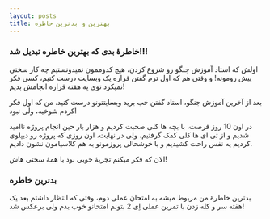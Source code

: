 ```yaml
---
layout: posts
title: بهترین و بدترین خاطره
---
```


### خاطرۀ بدی که بهترین خاطره تبدیل شد!!!

اولش که استاد آموزش جنگو رو شروع کردن، هیچ کدوممون نمیدونستیم چه کار سختی پیش رومونه!
و وقتی هم که اول ترم گفتن  قراره یک وبسایت درست کنیم، کسی فکر نمیکرد توی یه هفته قراره انجامش بدیم!

بعد از آخرین آموزش جنگو، استاد گفتن خب برید وبسایتتونو درست کنید. من که اول فکر کردم شوخیه، ولی نبود!

در اون 10 روز فرصت، با بچه ها کلی صحبت کردیم و هزار بار حین انجام پروژه ناامید شدیم و از تی ای ها کلی کمک گرفتیم، ولی در نهایت، اون روزی که پروژه رو دیپلوی کردیم یه نفس راحت کشیدیم و با خوشحالی پروزمونو به هم کلاسیامون نشون دادیم.

الان که فکر میکنم تجربۀ خوبی بود با همۀ سختی هاش!


### بدترین خاطره

بدترین خاطرۀ من مربوط میشه به امتحان عملی دوم، وقتی که انتظار داشتم بعد یک هفته سر و کله زدن با تمرین عملی اِی 2 بتونم امتحانو خوب بدم ولی برعکس شد!






